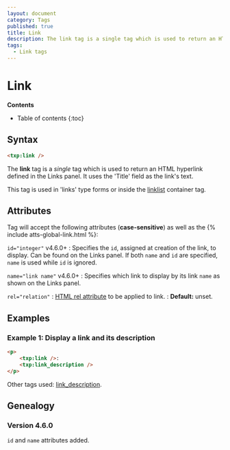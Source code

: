 ```yaml
---
layout: document
category: Tags
published: true
title: Link
description: The link tag is a single tag which is used to return an HTML hyperlink defined in the Links panel.
tags:
  - Link tags
---
```


# Link

**Contents**

* Table of contents
{:toc}

## Syntax

~~~ html
<txp:link />
~~~

The **link** tag is a *single* tag which is used to return an HTML hyperlink defined in the Links panel. It uses the 'Title' field as the link's text.

This tag is used in 'links' type forms or inside the [linklist](/tags/linklist) container tag.

## Attributes

Tag will accept the following attributes (**case-sensitive**) as well as the {% include atts-global-link.html %}:

`id="integer"` <span class="footnote warning">v4.6.0+</span>
: Specifies the `id`, assigned at creation of the link, to display. Can be found on the Links panel. If both `name` and `id` are specified, `name` is used while `id` is ignored.

`name="link name"` <span class="footnote warning">v4.6.0+</span>
: Specifies which link to display by its link `name` as shown on the Links panel.

`rel="relation"`
: [HTML rel attribute](https://developer.mozilla.org/en-US/docs/Web/HTML/Link_types) to be applied to link.
: **Default:** unset.

## Examples

### Example 1: Display a link and its description

~~~ html
<p>
    <txp:link />:
    <txp:link_description />
</p>
~~~

Other tags used: [link_description](/tags/link_description).

## Genealogy

### Version 4.6.0

`id` and `name` attributes added.
